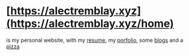 # [https://alectremblay.xyz](https://alectremblay.xyz/home)
is my personal website, with my [resume](https://alectremblay.xyz/resume), my [porfolio](https://alectremblay.xyz/portfolio), some [blogs](https://alectremblay.xyz/blog) and a [pizza](https://alectremblay.xyz/pizza)
